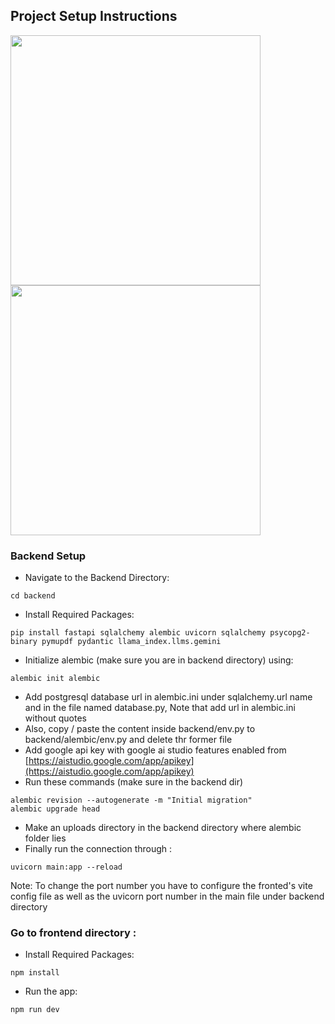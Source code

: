 ## Project Setup Instructions
<img src="https://github.com/saksham-malhotra-27/FullStackAI/assets/147790402/f16784aa-5def-4902-ba6d-e00c8118c1af"  width="full" height="400"/>
<img src="https://github.com/saksham-malhotra-27/FullStackAI/assets/147790402/af5acbb7-5573-4e78-acb4-cc09727afe82" width="full" height="400"/>

### Backend Setup

+  Navigate to the Backend Directory:
```
cd backend
```
+ Install Required Packages:
```
pip install fastapi sqlalchemy alembic uvicorn sqlalchemy psycopg2-binary pymupdf pydantic llama_index.llms.gemini
```
+ Initialize alembic (make sure you are in backend directory) using:
```
alembic init alembic 
```
+ Add postgresql database url in alembic.ini under sqlalchemy.url name and in the file named database.py, Note that add url in alembic.ini without quotes
+ Also, copy / paste the content inside backend/env.py to backend/alembic/env.py and delete thr former file
+ Add google api key with google ai studio features enabled from [https://aistudio.google.com/app/apikey](https://aistudio.google.com/app/apikey)
+ Run these commands (make sure in the backend dir)
```
alembic revision --autogenerate -m "Initial migration"  
alembic upgrade head
```
+ Make an uploads directory in the backend directory where alembic folder lies
+ Finally run the connection through :
```
uvicorn main:app --reload 
```
Note: To change the port number you have to configure the fronted's vite config file as well as the uvicorn port number in the main file under backend directory


### Go to frontend directory :
+ Install Required Packages:
```
npm install
``` 
+ Run the app:
```
npm run dev
```
